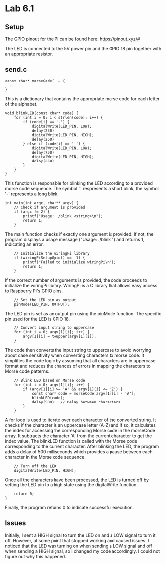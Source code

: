 # Lab 6.1

## Setup

The GPIO pinout for the Pi can be found here: https://pinout.xyz/#

The LED is connected to the 5V power pin and the GPIO 18 pin together with an appropriate resistor.

## send.c

```
const char* morseCode[] = {
  ...
}
```
This is a dictionary that contains the appropriate morse code for each letter of the alphabet.

```
void blinkLED(const char* code) {
    for (int i = 0; i < strlen(code); i++) {
        if (code[i] == '.') {
            digitalWrite(LED_PIN, LOW);
            delay(250);
            digitalWrite(LED_PIN, HIGH);
            delay(250);
        } else if (code[i] == '-') {
            digitalWrite(LED_PIN, LOW);
            delay(750);
            digitalWrite(LED_PIN, HIGH);
            delay(250);
        }
    }
}
```
This function is responsible for blinking the LED according to a provided morse code sequence. The symbol '.' respresents a short blink, the symbol '-' represents a long blink.

```
int main(int argc, char** argv) {
    // Check if argument is provided
    if (argc != 2) {
        printf("Usage: ./blink <string>\n");
        return 1;
    }
```
The main function checks if exactly one argument is provided. If not, the program displays a usage message ("Usage: ./blink <string>") and returns 1, indicating an error.
```
    // Initialize the wiringPi library
    if (wiringPiSetupGpio() == -1) {
        printf("Failed to initialize wiringPi\n");
        return 1;
    }
```
If the correct number of arguments is provided, the code proceeds to initialize the wiringPi library. WiringPi is a C library that allows easy access to Raspberry Pi's GPIO pins.
```
    // Set the LED pin as output
    pinMode(LED_PIN, OUTPUT);
```
The LED pin is set as an output pin using the pinMode function. The specific pin used for the LED is GPIO 18.
```
    // Convert input string to uppercase
    for (int i = 0; argv[1][i]; i++) {
        argv[1][i] = toupper(argv[1][i]);
    }
```
The code then converts the input string to uppercase to avoid worrying about case sensitivity when converting characters to morse code. It simplifies the code logic by assuming that all characters are in uppercase format and reduces the chances of errors in mapping the characters to Morse code patterns.
```
    // Blink LED based on Morse code
    for (int i = 0; argv[1][i]; i++) {
        if (argv[1][i] >= 'A' && argv[1][i] <= 'Z') {
            const char* code = morseCode[argv[1][i] - 'A'];
            blinkLED(code);
            delay(500);  // Delay between characters
        }
    }
```
A for loop is used to iterate over each character of the converted string. It checks if the character is an uppercase letter (A-Z) and if so, it calculates the index for accessing the corresponding Morse code in the morseCode array. It subtracts the character 'A' from the current character to get the index value. The blinkLED function is called with the Morse code corresponding to the current character. After blinking the LED, the program adds a delay of 500 milliseconds which provides a pause between each character in the Morse code sequence.
```
    // Turn off the LED
    digitalWrite(LED_PIN, HIGH);
```
Once all the characters have been processed, the LED is turned off by setting the LED pin to a high state using the digitalWrite function.
```
    return 0;
}
```
Finally, the program returns 0 to indicate successful execution.

## Issues

Initially, I sent a HIGH signal to turn the LED on and a LOW signal to turn it off. However, at some point that stopped working and caused issues. I noticed that the LED was turning on when sending a LOW signal and off when sending a HIGH signal, so I changed my code accordingly. I could not figure out why this happened.
